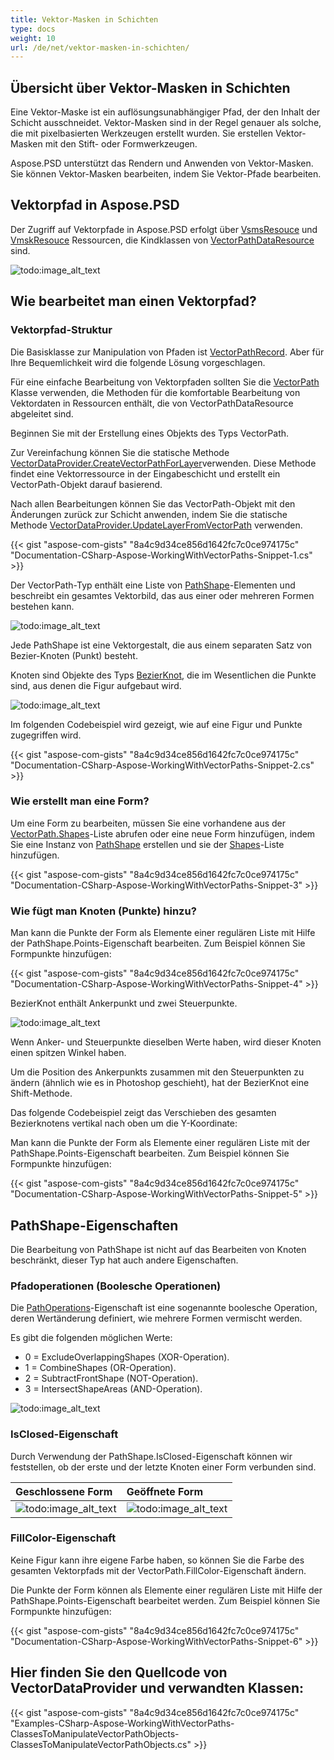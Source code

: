 ```yaml
---
title: Vektor-Masken in Schichten
type: docs
weight: 10
url: /de/net/vektor-masken-in-schichten/
---
```


## **Übersicht über Vektor-Masken in Schichten**
Eine Vektor-Maske ist ein auflösungsunabhängiger Pfad, der den Inhalt der Schicht ausschneidet. Vektor-Masken sind in der Regel genauer als solche, die mit pixelbasierten Werkzeugen erstellt wurden. Sie erstellen Vektor-Masken mit den Stift- oder Formwerkzeugen.

Aspose.PSD unterstützt das Rendern und Anwenden von Vektor-Masken. Sie können Vektor-Masken bearbeiten, indem Sie Vektor-Pfade bearbeiten.

## **Vektorpfad in Aspose.PSD**
Der Zugriff auf Vektorpfade in Aspose.PSD erfolgt über [VsmsResouce](https://reference.aspose.com/psd/net/aspose.psd.fileformats.psd.layers.layerresources/vsmsresource) und [VmskResouce](https://reference.aspose.com/psd/net/aspose.psd.fileformats.psd.layers.layerresources/vmskresource) Ressourcen, die Kindklassen von [VectorPathDataResource](https://reference.aspose.com/psd/net/aspose.psd.fileformats.psd.layers.layerresources/vectorpathdataresource) sind.

![todo:image_alt_text](layer-vector-mask_0.png)

## **Wie bearbeitet man einen Vektorpfad?**
### **Vektorpfad-Struktur**
Die Basisklasse zur Manipulation von Pfaden ist [VectorPathRecord](https://reference.aspose.com/psd/net/aspose.psd.fileformats.core.vectorpaths/vectorpathrecord). Aber für Ihre Bequemlichkeit wird die folgende Lösung vorgeschlagen.

Für eine einfache Bearbeitung von Vektorpfaden sollten Sie die [VectorPath](https://gist.github.com/aspose-com-gists/8a4c9d34ce856d1642fc7c0ce974175c#file-examples-csharp-aspose-workingwithvectorpaths-classestomanipulatevectorpathobjects-classestomanipulatevectorpathobjects-cs) Klasse verwenden, die Methoden für die komfortable Bearbeitung von Vektordaten in Ressourcen enthält, die von VectorPathDataResource abgeleitet sind.

Beginnen Sie mit der Erstellung eines Objekts des Typs VectorPath.

Zur Vereinfachung können Sie die statische Methode  [VectorDataProvider.CreateVectorPathForLayer](https://gist.github.com/aspose-com-gists/8a4c9d34ce856d1642fc7c0ce974175c#file-examples-csharp-aspose-workingwithvectorpaths-classestomanipulatevectorpathobjects-classestomanipulatevectorpathobjects-cs)verwenden. Diese Methode findet eine Vektorressource in der Eingabeschicht und erstellt ein VectorPath-Objekt darauf basierend.



Nach allen Bearbeitungen können Sie das VectorPath-Objekt mit den Änderungen zurück zur Schicht anwenden, indem Sie die statische Methode [VectorDataProvider.UpdateLayerFromVectorPath](https://gist.github.com/aspose-com-gists/8a4c9d34ce856d1642fc7c0ce974175c#file-examples-csharp-aspose-workingwithvectorpaths-classestomanipulatevectorpathobjects-classestomanipulatevectorpathobjects-cs) verwenden.

{{< gist "aspose-com-gists" "8a4c9d34ce856d1642fc7c0ce974175c" "Documentation-CSharp-Aspose-WorkingWithVectorPaths-Snippet-1.cs" >}}

Der VectorPath-Typ enthält eine Liste von [PathShape](https://gist.github.com/aspose-com-gists/8a4c9d34ce856d1642fc7c0ce974175c#file-examples-csharp-aspose-workingwithvectorpaths-classestomanipulatevectorpathobjects-classestomanipulatevectorpathobjects-cs)-Elementen und beschreibt ein gesamtes Vektorbild, das aus einer oder mehreren Formen bestehen kann.

![todo:image_alt_text](layer-vector-mask_1.png)



Jede PathShape ist eine Vektorgestalt, die aus einem separaten Satz von Bezier-Knoten (Punkt) besteht.

Knoten sind Objekte des Typs [BezierKnot](https://gist.github.com/aspose-com-gists/8a4c9d34ce856d1642fc7c0ce974175c#file-examples-csharp-aspose-workingwithvectorpaths-classestomanipulatevectorpathobjects-classestomanipulatevectorpathobjects-cs), die im Wesentlichen die Punkte sind, aus denen die Figur aufgebaut wird.

![todo:image_alt_text](layer-vector-mask_2.png)

Im folgenden Codebeispiel wird gezeigt, wie auf eine Figur und Punkte zugegriffen wird.

{{< gist "aspose-com-gists" "8a4c9d34ce856d1642fc7c0ce974175c" "Documentation-CSharp-Aspose-WorkingWithVectorPaths-Snippet-2.cs" >}}
### **Wie erstellt man eine Form?**
Um eine Form zu bearbeiten, müssen Sie eine vorhandene aus der [VectorPath.Shapes](https://gist.github.com/aspose-com-gists/8a4c9d34ce856d1642fc7c0ce974175c#file-examples-csharp-aspose-workingwithvectorpaths-classestomanipulatevectorpathobjects-classestomanipulatevectorpathobjects-cs)-Liste abrufen oder eine neue Form hinzufügen, indem Sie eine Instanz von [PathShape](https://gist.github.com/aspose-com-gists/8a4c9d34ce856d1642fc7c0ce974175c#file-examples-csharp-aspose-workingwithvectorpaths-classestomanipulatevectorpathobjects-classestomanipulatevectorpathobjects-cs) erstellen und sie der [Shapes](https://gist.github.com/aspose-com-gists/8a4c9d34ce856d1642fc7c0ce974175c#file-examples-csharp-aspose-workingwithvectorpaths-classestomanipulatevectorpathobjects-classestomanipulatevectorpathobjects-cs)-Liste hinzufügen.

{{< gist "aspose-com-gists" "8a4c9d34ce856d1642fc7c0ce974175c" "Documentation-CSharp-Aspose-WorkingWithVectorPaths-Snippet-3" >}}
### **Wie fügt man Knoten (Punkte) hinzu?**
Man kann die Punkte der Form als Elemente einer regulären Liste mit Hilfe der PathShape.Points-Eigenschaft bearbeiten. Zum Beispiel können Sie Formpunkte hinzufügen:

{{< gist "aspose-com-gists" "8a4c9d34ce856d1642fc7c0ce974175c" "Documentation-CSharp-Aspose-WorkingWithVectorPaths-Snippet-4" >}}



BezierKnot enthält Ankerpunkt und zwei Steuerpunkte.

![todo:image_alt_text](layer-vector-mask_3.png)

Wenn Anker- und Steuerpunkte dieselben Werte haben, wird dieser Knoten einen spitzen Winkel haben.

Um die Position des Ankerpunkts zusammen mit den Steuerpunkten zu ändern (ähnlich wie es in Photoshop geschieht), hat der BezierKnot eine Shift-Methode.

Das folgende Codebeispiel zeigt das Verschieben des gesamten Bezierknotens vertikal nach oben um die Y-Koordinate:

Man kann die Punkte der Form als Elemente einer regulären Liste mit  der PathShape.Points-Eigenschaft bearbeiten. Zum Beispiel können Sie Formpunkte hinzufügen:

{{< gist "aspose-com-gists" "8a4c9d34ce856d1642fc7c0ce974175c" "Documentation-CSharp-Aspose-WorkingWithVectorPaths-Snippet-5" >}}


## **PathShape-Eigenschaften**
Die Bearbeitung von PathShape ist nicht auf das Bearbeiten von Knoten beschränkt, dieser Typ hat auch andere Eigenschaften.
### **Pfadoperationen (Boolesche Operationen)**
Die [PathOperations](https://reference.aspose.com/psd/net/aspose.psd.fileformats.core.vectorpaths/pathoperations)-Eigenschaft ist eine sogenannte boolesche Operation, deren Wertänderung definiert, wie mehrere Formen vermischt werden.

Es gibt die folgenden möglichen Werte:

- 0 = ExcludeOverlappingShapes (XOR-Operation).
- 1 = CombineShapes (OR-Operation).
- 2 = SubtractFrontShape (NOT-Operation).
- 3 = IntersectShapeAreas (AND-Operation).

![todo:image_alt_text](layer-vector-mask_4.png)
### **IsClosed-Eigenschaft**
Durch Verwendung der PathShape.IsClosed-Eigenschaft können wir feststellen, ob der erste und der letzte Knoten einer Form verbunden sind.

|**Geschlossene Form**|**Geöffnete Form**|
| :- | :- |
|![todo:image_alt_text](layer-vector-mask_5.png)|![todo:image_alt_text](layer-vector-mask_6.png)|
### **FillColor-Eigenschaft**
Keine Figur kann ihre eigene Farbe haben, so können Sie die Farbe des gesamten Vektorpfads mit der VectorPath.FillColor-Eigenschaft ändern.

Die Punkte der Form können als Elemente einer regulären Liste mit Hilfe der PathShape.Points-Eigenschaft bearbeitet werden. Zum Beispiel können Sie Formpunkte hinzufügen:

{{< gist "aspose-com-gists" "8a4c9d34ce856d1642fc7c0ce974175c" "Documentation-CSharp-Aspose-WorkingWithVectorPaths-Snippet-6" >}}


## **Hier finden Sie den Quellcode von VectorDataProvider und verwandten Klassen:**
{{< gist "aspose-com-gists" "8a4c9d34ce856d1642fc7c0ce974175c" "Examples-CSharp-Aspose-WorkingWithVectorPaths-ClassesToManipulateVectorPathObjects-ClassesToManipulateVectorPathObjects.cs" >}}
